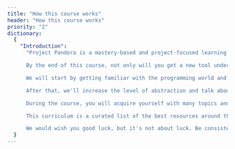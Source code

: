```yaml
---
title: "How this course works"
header: "How this course works"
priority: "2"
dictionary:
  {
    "Introduction":
      "Project Pandora is a mastery-based and project-focused learning platform. Our goal is to provide the best resources for you to master a particular topic. More information can be found on Project Pandora's [about page](https://pandora-tan.vercel.app/).

      By the end of this course, not only will you get a new tool under your belt, but also be able to use it on your own. The distinguishing feature of Pandora Project is that it doesn't hold your hand at any point throughout - you will be provided guidance and help, but learning and problem solving will be your and only your job.

      We will start by getting familiar with the programming world and what doors knowledge of Python open for you. After, we'll configure your development environment. We'll learn how to use Git and GitHub. Then, we'll learn the basics of Python: variables, data types, conditions, loops, and functions. We'll dive deeper into data types and learn about advanced use of functions.

      After that, we'll increase the level of abstraction and talk about different programming paradigms - Objective-Oriented Programming (OOP) and functional programming - and how they are realized in Python.

      During the course, you will acquire yourself with many topics and libraries, such as working with files, API, web scraping, operations on your OS, etc., all of which you'll put into practice by completing projects. Most importantly, however, you will strengthen your problem-solving skill and come out an independent programmer.

      This curriculum is a curated list of the best resources around the Internet. Each lesson introduces a topic, gives you study materials, and some give you exercises to practice what you've just learned. Throughout your journey, you will complete a lot of incrementally complex projects to help you grow your understanding of that topic by putting it into practice.

      We would wish you good luck, but it's not about luck. Be consistent, do not give up, and nothing will stop you!",
  }
---
```

